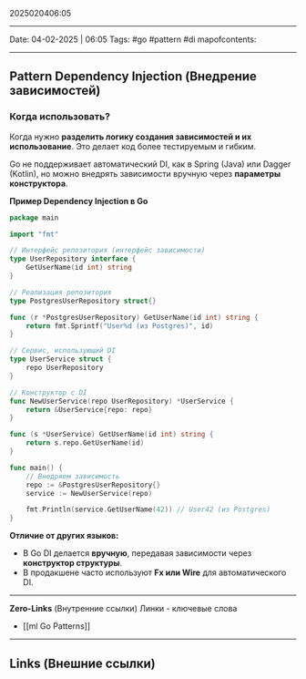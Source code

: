 2025020406:05
___
Date: 04-02-2025 | 06:05
Tags: #go #pattern #di 
mapofcontents:
___
## Pattern Dependency Injection (Внедрение зависимостей)

### Когда использовать?

Когда нужно **разделить логику создания зависимостей и их использование**. Это делает код более тестируемым и гибким.

Go не поддерживает автоматический DI, как в Spring (Java) или Dagger (Kotlin), но можно внедрять зависимости вручную через **параметры конструктора**.

**Пример Dependency Injection в Go**
```go
package main

import "fmt"

// Интерфейс репозитория (интерфейс зависимости)
type UserRepository interface {
	GetUserName(id int) string
}

// Реализация репозитория
type PostgresUserRepository struct{}

func (r *PostgresUserRepository) GetUserName(id int) string {
	return fmt.Sprintf("User%d (из Postgres)", id)
}

// Сервис, использующий DI
type UserService struct {
	repo UserRepository
}

// Конструктор с DI
func NewUserService(repo UserRepository) *UserService {
	return &UserService{repo: repo}
}

func (s *UserService) GetUserName(id int) string {
	return s.repo.GetUserName(id)
}

func main() {
	// Внедряем зависимость
	repo := &PostgresUserRepository{}
	service := NewUserService(repo)

	fmt.Println(service.GetUserName(42)) // User42 (из Postgres)
}
```

**Отличие от других языков:**
- В Go DI делается **вручную**, передавая зависимости через **конструктор структуры**.
- В продакшене часто используют **Fx или Wire** для автоматического DI.

-----
**Zero-Links**  (Внутренние ссылки) Линки - ключевые слова
- [[ml Go Patterns]]

------
**Links** (Внешние ссылки)
-
